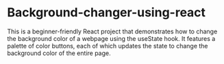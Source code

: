 # Background-changer-using-react
This is a beginner-friendly React project that demonstrates how to change the background color of a webpage using the useState hook. It features a palette of color buttons, each of which updates the state to change the background color of the entire page.
